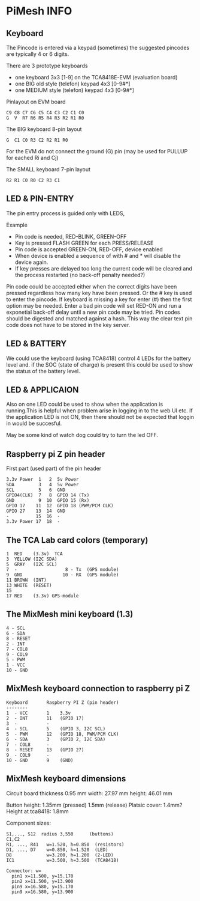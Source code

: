 # PiMesh INFO

## Keyboard

The Pincode is entered via a keypad (sometimes) the suggested
pincodes are typically 4 or 6 digits.

There are 3 prototype keyboards

- one keyboard 3x3 [1-9] on the TCA8418E-EVM (evaluation board)
- one BIG old style (telefon) keypad 4x3  [0-9#\*]
- one MEDIUM style (telefon) keypad 4x3  [0-9#\*]

Pinlayout on EVM board

    C9 C8 C7 C6 C5 C4 C3 C2 C1 C0
    G  V  R7 R6 R5 R4 R3 R2 R1 R0

The BIG keyboard 8-pin layout

    G  C1 C0 R3 C2 R2 R1 R0

For the EVM do not connect the ground (G) pin
(may be used for PULLUP for eached Ri and  Cj)

The SMALL keyboard 7-pin layout

    R2 R1 C0 R0 C2 R3 C1

## LED & PIN-ENTRY

The pin entry process is guided only with LEDS,

Example

- Pin code is needed, RED-BLINK, GREEN-OFF
- Key is pressed FLASH GREEN for each PRESS/RELEASE
- Pin code is accepted GREEN-ON, RED-OFF, device enabled
- When device is enabled a sequence of with # and * will
disable the device again.
- If key presses are delayed too long the current code
will be cleared and the process restarted (no back-off penalty needed?)

Pin code could be accepted either when the correct digits
have been pressed regardless how many key have been pressed.
Or the # key is used to enter the pincode. If keyboard is
missing a key for enter (#) then the first option may be
needed.
Enter a bad pin code will set RED-ON and run a exponetial back-off
delay until a new pin code may be tried.
Pin codes should be digested and matched against a hash.
This way the clear text pin code does not have to be stored in the 
key server.

## LED & BATTERY 

We could use the keyboard (using TCA8418) control 
4 LEDs for the battery level and.
if the SOC (state of charge) is present this could be used
to show the status of the battery level.

## LED & APPLICAION

Also on one LED could be used to show when the application is
running.This is helpful when problem arise in logging in
to the web UI etc. If the application LED is not ON, then there
should not be expected that loggin in would be succesful.

May be some kind of watch dog could try to turn the led OFF.

## Raspberry pi Z pin header 

First part (used part) of the pin header

    3.3v Power  1   2  5v Power
    SDA         3   4  5v Power
    SCL         5   6  GND
    GPIO4(CLK)  7   8  GPIO 14 (Tx)
    GND         9  10  GPIO 15 (Rx)
    GPIO 17    11  12  GPIO 18 (PWM/PCM CLK)
    GPIO 27    13  14  GND
    -          15  16  -
    3.3v Power 17  18  -

## The TCA Lab card colors (temporary)

    1  RED    (3.3v)  TCA
    3  YELLOW (I2C SDA)
    5  GRAY   (I2C SCL)
    7  -                  8 - Tx  (GPS module)
    9  GND               10 - RX  (GPS module)
    11 BROWN  (INT)
    13 WHITE  (RESET)
    15
    17 RED    (3.3v) GPS-module

## The MixMesh mini keyboard (1.3)

	4 - SCL
	6 - SDA
	8 - RESET
	2 - INT
	7 - COL8
	9 - COL9
	5 - PWM
	1 - VCC
	10 - GND
	
## MixMesh keyboard connection to raspberry pi Z

	Keyboard       Raspberry PI Z (pin header)
	--------
	1  - VCC       1    3.3v
	2  - INT       11   (GPIO 17)
	3  - 	       -
	4  - SCL       5    (GPIO 3, I2C SCL)
	5  - PWM       12   (GPIO 18, PWM/PCM CLK)
	6  - SDA       3    (GPIO 2, I2C SDA)
	7  - COL8	   -
	8  - RESET     13   (GPIO 27)
	9  - COL9      -
	10 - GND       9    (GND)

## MixMesh keyboard dimensions

Circuit board thickness 0.95 mm
width: 27.97 mm
height: 46.01 mm

Button height: 1.35mm (pressed) 1.5mm (release)
Platsic cover: 1.4mm?
Height at tca8418: 1.8mm


Component sizes:

	S1,..., S12  radius 3,550      (buttons)
	C1,C2
	R1, ..., R41   w=1.520, h=0.850  (resistors)
	D1, ..., D7    w=0.850, h=1.520  (LED)
	D8             w=3.200, h=1.200  (2-LED)
	IC1            w=3.500, h=3.500  (TCA8418)

	Connector: w=
	  pin1 x=11.500, y=15.170
	  pin2 x=11.500, y=13.900
	  pin9 x=16.580, y=15.170
	  pin9 x=16.580, y=13.900 

	
